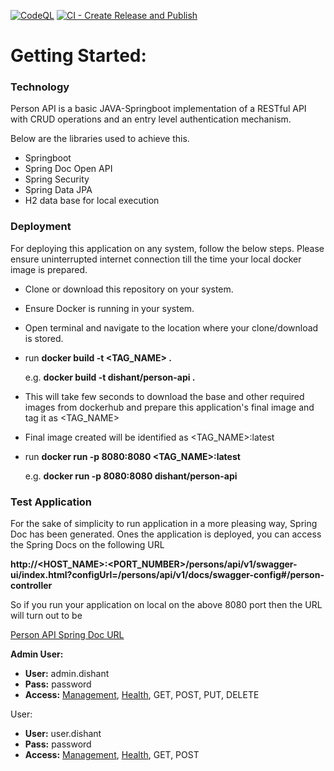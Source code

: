 [![CodeQL](https://github.com/dishantkamble/person-api/actions/workflows/codeql-analysis.yml/badge.svg)](https://github.com/dishantkamble/person-api/actions/workflows/codeql-analysis.yml)
[![CI - Create Release and Publish](https://github.com/dishantkamble/person-api/actions/workflows/release-publish.yml/badge.svg)](https://github.com/dishantkamble/person-api/actions/workflows/release-publish.yml)
# Getting Started: 

### Technology
Person API is a basic JAVA-Springboot implementation of a RESTful API with CRUD operations and an entry level authentication mechanism.

Below are the libraries used to achieve this.
* Springboot
* Spring Doc Open API
* Spring Security
* Spring Data JPA
* H2 data base for local execution

### Deployment
For deploying this application on any system, follow the below steps. Please ensure uninterrupted internet connection till the time your local docker image is prepared.

* Clone or download this repository on your system.
* Ensure Docker is running in your system.
* Open terminal and navigate to the location where your clone/download is stored.
* run **docker build -t <TAG_NAME> .**

  e.g. **docker build -t dishant/person-api .**

* This will take few seconds to download the base and other required images from dockerhub and prepare this application's final image and tag it as <TAG_NAME>
* Final image created will be identified as <TAG_NAME>:latest
* run **docker run -p 8080:8080 <TAG_NAME>:latest**

  e.g. **docker run -p 8080:8080 dishant/person-api**


### Test Application
For the sake of simplicity to run application in a more pleasing way, Spring Doc has been generated. Ones the application is deployed, you can access the Spring Docs on the following URL

**http://<HOST_NAME>:<PORT_NUMBER>/persons/api/v1/swagger-ui/index.html?configUrl=/persons/api/v1/docs/swagger-config#/person-controller**

So if you run your application on local on the above 8080 port then the URL will turn out to be

[Person API Spring Doc URL](http://localhost:8080/persons/api/v1/swagger-ui/index.html?configUrl=/persons/api/v1/docs/swagger-config#/person-controller)

**Admin User:**
* **User:** admin.dishant
* **Pass:** password
* **Access:** [Management](http://localhost:8080/persons/api/v1/management), [Health](http://localhost:8080/persons/api/v1/management/health), GET, POST, PUT, DELETE

User:
* **User:** user.dishant
* **Pass:** password
* **Access:** [Management](http://localhost:8080/persons/api/v1/management), [Health](http://localhost:8080/persons/api/v1/management/health), GET, POST
